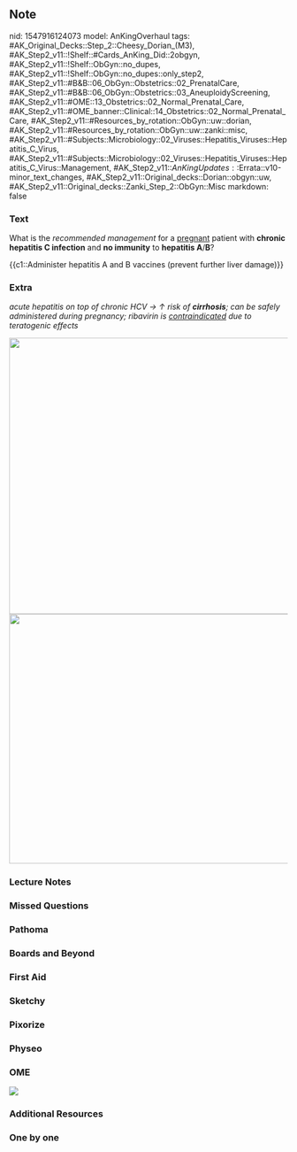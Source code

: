 ## Note
nid: 1547916124073
model: AnKingOverhaul
tags: #AK_Original_Decks::Step_2::Cheesy_Dorian_(M3), #AK_Step2_v11::!Shelf::#Cards_AnKing_Did::2obgyn, #AK_Step2_v11::!Shelf::ObGyn::no_dupes, #AK_Step2_v11::!Shelf::ObGyn::no_dupes::only_step2, #AK_Step2_v11::#B&B::06_ObGyn::Obstetrics::02_PrenatalCare, #AK_Step2_v11::#B&B::06_ObGyn::Obstetrics::03_AneuploidyScreening, #AK_Step2_v11::#OME::13_Obstetrics::02_Normal_Prenatal_Care, #AK_Step2_v11::#OME_banner::Clinical::14_Obstetrics::02_Normal_Prenatal_Care, #AK_Step2_v11::#Resources_by_rotation::ObGyn::uw::dorian, #AK_Step2_v11::#Resources_by_rotation::ObGyn::uw::zanki::misc, #AK_Step2_v11::#Subjects::Microbiology::02_Viruses::Hepatitis_Viruses::Hepatitis_C_Virus, #AK_Step2_v11::#Subjects::Microbiology::02_Viruses::Hepatitis_Viruses::Hepatitis_C_Virus::Management, #AK_Step2_v11::$AnKingUpdates::$Errata::v10-minor_text_changes, #AK_Step2_v11::Original_decks::Dorian::obgyn::uw, #AK_Step2_v11::Original_decks::Zanki_Step_2::ObGyn::Misc
markdown: false

### Text
What is the <i>recommended management</i> for a <u>pregnant</u>
patient with <b>chronic hepatitis C infection</b> and <b>no
immunity</b> to <b>hepatitis A</b>/<b>B</b>?
<div>
  {{c1::Administer hepatitis A and B vaccines (prevent further
  liver damage)}}
</div>

### Extra
<i>acute hepatitis on top of chronic HCV → ↑ risk of
<b>cirrhosis</b>; can be safely administered during pregnancy;
ribavirin is <u>contraindicated</u> due to teratogenic effects</i>
<div>
  <div>
    <i><img src="hep%20c%20in%20prego_1606536512074.png" class=""
    style="height: 499px; width: 568px;"></i>
  </div>
</div>
<div><img class="" src="paste-450035263209475.jpg" style=
"font-style: italic; height: 451px; width: 511px;"></div>

### Lecture Notes


### Missed Questions


### Pathoma


### Boards and Beyond


### First Aid


### Sketchy


### Pixorize


### Physeo


### OME
<div class="ome-widget">
  <a href=
  "https://onlinemeded.org/spa/obstetrics/normal-prenatal-care/acquire?ref=anki">
  <img src="_OME_AnkiFlashcards_Lesson_3.png"></a>
</div>

### Additional Resources


### One by one


